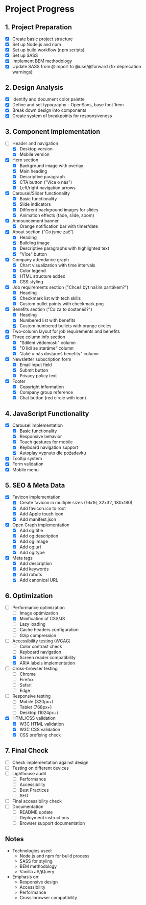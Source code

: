 # Project Progress

## 1. Project Preparation
- [x] Create basic project structure
- [x] Set up Node.js and npm
- [x] Set up build workflow (npm scripts)
- [x] Set up SASS
- [x] Implement BEM methodology
- [x] Update SASS from @import to @use/@forward (fix deprecation warnings)

## 2. Design Analysis
- [x] Identify and document color palette
- [x] Define and set typography - OpenSans, base font 1rem
- [x] Break down design into components
- [x] Create system of breakpoints for responsiveness

## 3. Component Implementation
- [ ] Header and navigation
  - [x] Desktop version
  - [x] Mobile version
- [x] Hero section
  - [x] Background image with overlay
  - [x] Main heading
  - [x] Descriptive paragraph
  - [x] CTA button ("Více o nás")
  - [x] Left/right navigation arrows
- [x] Carousel/Slider functionality
  - [x] Basic functionality
  - [x] Slide indicators
  - [x] Different background images for slides
  - [x] Animation effects (fade, slide, zoom)
- [x] Announcement banner
  - [x] Orange notification bar with timer/date
- [x] About section ("Co jsme zač")
  - [x] Heading
  - [x] Building image
  - [x] Descriptive paragraphs with highlighted text
  - [x] "Více" button
- [x] Company attendance graph
  - [x] Chart visualization with time intervals
  - [x] Color legend
  - [x] HTML structure added
  - [x] CSS styling
- [x] Job requirements section ("Chceš být naším partákem?")
  - [x] Heading
  - [x] Checkmark list with tech skills
  - [x] Custom bullet points with checkmark.png
- [x] Benefits section ("Co za to dostaneš?")
  - [x] Heading 
  - [x] Numbered list with benefits
  - [x] Custom numbered bullets with orange circles
- [x] Two-column layout for job requirements and benefits
- [x] Three column info section
  - [x] "Sdílení vědomostí" column
  - [x] "O lidi se staráme" column
  - [x] "Jaké u nás dostaneš benefity" column
- [x] Newsletter subscription form
  - [x] Email input field
  - [x] Submit button
  - [x] Privacy policy text
- [x] Footer
  - [x] Copyright information
  - [x] Company group reference
  - [x] Chat button (red circle with icon)

## 4. JavaScript Functionality
- [x] Carousel implementation
  - [x] Basic functionality
  - [x] Responsive behavior
  - [x] Touch gestures for mobile
  - [x] Keyboard navigation support
  - [x] Autoplay vypnuto dle požadavku
- [x] Tooltip system
- [x] Form validation
- [x] Mobile menu

## 5. SEO & Meta Data
- [x] Favicon implementation
  - [x] Create favicon in multiple sizes (16x16, 32x32, 180x180)
  - [x] Add favicon.ico to root
  - [x] Add Apple touch icon
  - [x] Add manifest.json
- [x] Open Graph implementation
  - [x] Add og:title
  - [x] Add og:description
  - [x] Add og:image
  - [x] Add og:url
  - [x] Add og:type
- [x] Meta tags
  - [x] Add description
  - [x] Add keywords
  - [x] Add robots
  - [x] Add canonical URL

## 6. Optimization
- [ ] Performance optimization
  - [ ] Image optimization
  - [x] Minification of CSS/JS
  - [ ] Lazy loading
  - [ ] Cache headers configuration
  - [ ] Gzip compression
- [ ] Accessibility testing (WCAG)
  - [ ] Color contrast check
  - [ ] Keyboard navigation
  - [x] Screen reader compatibility
  - [x] ARIA labels implementation
- [ ] Cross-browser testing
  - [ ] Chrome
  - [ ] Firefox
  - [ ] Safari
  - [ ] Edge
- [ ] Responsive testing
  - [ ] Mobile (320px+)
  - [ ] Tablet (768px+)
  - [ ] Desktop (1024px+)
- [x] HTML/CSS validation
  - [x] W3C HTML validation
  - [x] W3C CSS validation
  - [x] CSS prefixing check

## 7. Final Check
- [ ] Check implementation against design
- [ ] Testing on different devices
- [ ] Lighthouse audit
  - [ ] Performance
  - [ ] Accessibility
  - [ ] Best Practices
  - [ ] SEO
- [ ] Final accessibility check
- [ ] Documentation
  - [ ] README update
  - [ ] Deployment instructions
  - [ ] Browser support documentation

## Notes
- Technologies used:
  - Node.js and npm for build process
  - SASS for styling
  - BEM methodology
  - Vanilla JS/jQuery
- Emphasis on:
  - Responsive design
  - Accessibility
  - Performance
  - Cross-browser compatibility 